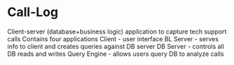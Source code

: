 # Call-Log
Client-server (database+business logic) application to capture tech support calls 
Contains four applications
Client - user interface
BL Server - serves info to client and creates queries against DB server
DB Server - controls all DB reads and writes
Query Engine - allows users query DB to analyze calls
